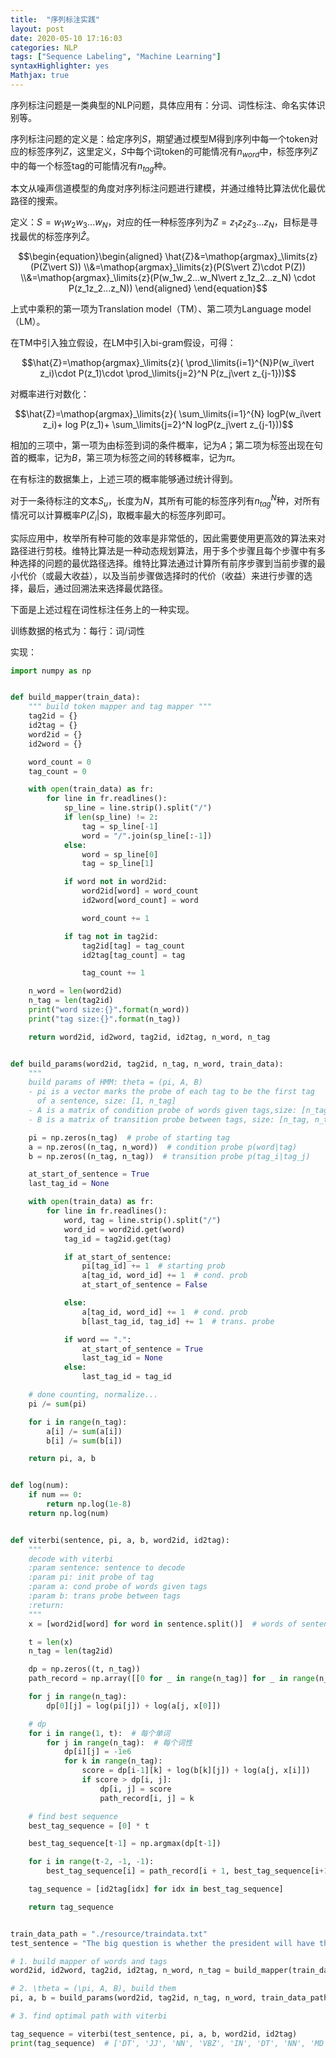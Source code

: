 ```yaml
---
title:  "序列标注实践"
layout: post
date: 2020-05-10 17:16:03
categories: NLP
tags: ["Sequence Labeling", "Machine Learning"]
syntaxHighlighter: yes
Mathjax: true
---
```


序列标注问题是一类典型的NLP问题，具体应用有：分词、词性标注、命名实体识别等。

序列标注问题的定义是：给定序列$S$，期望通过模型M得到序列中每一个token对应的标签序列$Z$，这里定义，$S$中每个词token的可能情况有$n_{word}$中，标签序列$Z$中的每一个标签tag的可能情况有$n_{tag}$种。

本文从噪声信道模型的角度对序列标注问题进行建模，并通过维特比算法优化最优路径的搜索。

<!--more-->

定义：$S=w_1w_2w_3...w_{N}$，对应的任一种标签序列为$Z=z_1z_2z_3...z_{N}$，目标是寻找最优的标签序列$\hat{Z}$。

$$\begin{equation}\begin{aligned}  \hat{Z}&=\mathop{argmax}_\limits{z}(P(Z\vert S)) \\&=\mathop{argmax}_\limits{z}(P(S\vert Z)\cdot P(Z)) \\&=\mathop{argmax}_\limits{z}(P(w_1w_2...w_N\vert z_1z_2...z_N) \cdot  P(z_1z_2...z_N))   \end{aligned}  \end{equation}$$

上式中乘积的第一项为Translation model（TM）、第二项为Language model（LM）。

在TM中引入独立假设，在LM中引入bi-gram假设，可得：

$$\hat{Z}=\mathop{argmax}_\limits{z}( \prod_\limits{i=1}^{N}P(w_i\vert z_i)\cdot P(z_1)\cdot \prod_\limits{j=2}^N P(z_j\vert z_{j-1}))$$

对概率进行对数化：

$$\hat{Z}=\mathop{argmax}_\limits{z}( \sum_\limits{i=1}^{N} logP(w_i\vert z_i)+ log P(z_1)+ \sum_\limits{j=2}^N logP(z_j\vert z_{j-1}))$$

相加的三项中，第一项为由标签到词的条件概率，记为$A$；第二项为标签出现在句首的概率，记为$B$，第三项为标签之间的转移概率，记为$\pi$。

在有标注的数据集上，上述三项的概率能够通过统计得到。

对于一条待标注的文本$S_u$，长度为$N$，其所有可能的标签序列有$n_{tag}^N$种，对所有情况可以计算概率$P(Z_i\vert S)$，取概率最大的标签序列即可。

实际应用中，枚举所有种可能的效率是非常低的，因此需要使用更高效的算法来对路径进行剪枝。维特比算法是一种动态规划算法，用于多个步骤且每个步骤中有多种选择的问题的最优路径选择。维特比算法通过计算所有前序步骤到当前步骤的最小代价（或最大收益），以及当前步骤做选择时的代价（收益）来进行步骤的选择，最后，通过回溯法来选择最优路径。

下面是上述过程在词性标注任务上的一种实现。

训练数据的格式为：每行：词/词性

实现：

```python
import numpy as np


def build_mapper(train_data):
    """ build token mapper and tag mapper """
    tag2id = {}
    id2tag = {}
    word2id = {}
    id2word = {}

    word_count = 0
    tag_count = 0

    with open(train_data) as fr:
        for line in fr.readlines():
            sp_line = line.strip().split("/")
            if len(sp_line) != 2:
                tag = sp_line[-1]
                word = "/".join(sp_line[:-1])
            else:
                word = sp_line[0]
                tag = sp_line[1]

            if word not in word2id:
                word2id[word] = word_count
                id2word[word_count] = word

                word_count += 1

            if tag not in tag2id:
                tag2id[tag] = tag_count
                id2tag[tag_count] = tag

                tag_count += 1

    n_word = len(word2id)
    n_tag = len(tag2id)
    print("word size:{}".format(n_word))
    print("tag size:{}".format(n_tag))

    return word2id, id2word, tag2id, id2tag, n_word, n_tag


def build_params(word2id, tag2id, n_tag, n_word, train_data):
    """
    build params of HMM: theta = (pi, A, B)
    - pi is a vector marks the probe of each tag to be the first tag
      of a sentence, size: [1, n_tag]
    - A is a matrix of condition probe of words given tags,size: [n_tag, n_word]
    - B is a matrix of transition probe between tags, size: [n_tag, n_tag]"""

    pi = np.zeros(n_tag)  # probe of starting tag
    a = np.zeros((n_tag, n_word))  # condition probe p(word|tag)
    b = np.zeros((n_tag, n_tag))  # transition probe p(tag_i|tag_j)

    at_start_of_sentence = True
    last_tag_id = None

    with open(train_data) as fr:
        for line in fr.readlines():
            word, tag = line.strip().split("/")
            word_id = word2id.get(word)
            tag_id = tag2id.get(tag)

            if at_start_of_sentence:
                pi[tag_id] += 1  # starting prob
                a[tag_id, word_id] += 1  # cond. prob
                at_start_of_sentence = False

            else:
                a[tag_id, word_id] += 1  # cond. prob
                b[last_tag_id, tag_id] += 1  # trans. probe

            if word == ".":
                at_start_of_sentence = True
                last_tag_id = None
            else:
                last_tag_id = tag_id

    # done counting, normalize...
    pi /= sum(pi)

    for i in range(n_tag):
        a[i] /= sum(a[i])
        b[i] /= sum(b[i])

    return pi, a, b


def log(num):
    if num == 0:
        return np.log(1e-8)
    return np.log(num)


def viterbi(sentence, pi, a, b, word2id, id2tag):
    """
    decode with viterbi
    :param sentence: sentence to decode
    :param pi: init probe of tag
    :param a: cond probe of words given tags
    :param b: trans probe between tags
    :return:
    """
    x = [word2id[word] for word in sentence.split()]  # words of sentence

    t = len(x)
    n_tag = len(tag2id)

    dp = np.zeros((t, n_tag))
    path_record = np.array([[0 for _ in range(n_tag)] for _ in range(n_tag)])

    for j in range(n_tag):
        dp[0][j] = log(pi[j]) + log(a[j, x[0]])

    # dp
    for i in range(1, t):  # 每个单词
        for j in range(n_tag):  # 每个词性
            dp[i][j] = -1e6
            for k in range(n_tag):
                score = dp[i-1][k] + log(b[k][j]) + log(a[j, x[i]])
                if score > dp[i, j]:
                    dp[i, j] = score
                    path_record[i, j] = k

    # find best sequence
    best_tag_sequence = [0] * t

    best_tag_sequence[t-1] = np.argmax(dp[t-1])

    for i in range(t-2, -1, -1):
        best_tag_sequence[i] = path_record[i + 1, best_tag_sequence[i+1]]

    tag_sequence = [id2tag[idx] for idx in best_tag_sequence]

    return tag_sequence


train_data_path = "./resource/traindata.txt"
test_sentence = "The big question is whether the president will have the strength ."

# 1. build mapper of words and tags
word2id, id2word, tag2id, id2tag, n_word, n_tag = build_mapper(train_data_path)

# 2. \theta = (\pi, A, B), build them
pi, a, b = build_params(word2id, tag2id, n_tag, n_word, train_data_path)

# 3. find optimal path with viterbi

tag_sequence = viterbi(test_sentence, pi, a, b, word2id, id2tag)
print(tag_sequence)  # ['DT', 'JJ', 'NN', 'VBZ', 'IN', 'DT', 'NN', 'MD', 'VB', 'DT', 'NN', '.']
```





















